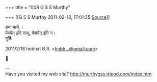 +++
title = "008 G S S Murthy"

+++
[[G S S Murthy	2011-02-18, 17:01:25 [Source](https://groups.google.com/g/samskrita/c/byV_piAVs8A)]]



क्षमां याचे ।  
पेषयेत् इति साधु, पेशयेत् इति न।  
मूर्तिः  
  

2011/2/18 hnbhat B.R. \<[hnbh...@gmail.com]()\>



  
  
  
--  
Have you visited my web site? <http://murthygss.tripod.com/index.htm>  
  


